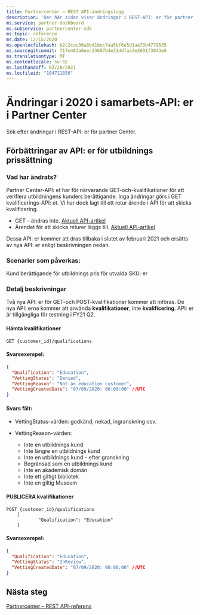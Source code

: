 ```yaml
---
title: Partnercenter – REST API-ändringslogg
description: 'Den här sidan visar ändringar i REST-API: er för partner Center'
ms.service: partner-dashboard
ms.subservice: partnercenter-sdk
ms.topic: reference
ms.date: 12/15/2020
ms.openlocfilehash: b2c2cac36a8bd1bec7aa5bf6e5d1aa73b4779535
ms.sourcegitcommit: 717e483a6eec23607b4e31ddfaa3e2691f3043e6
ms.translationtype: MT
ms.contentlocale: sv-SE
ms.lasthandoff: 03/20/2021
ms.locfileid: "104711856"
---
```

# <a name="december-2020-changes-to-partner-center-rest-apis"></a>Ändringar i 2020 i samarbets-API: er i Partner Center

Sök efter ändringar i REST-API: er för partner Center.

## <a name="enhancements-to-education-pricing-eligibility-apis"></a>Förbättringar av API: er för utbildnings prissättning



### <a name="what-has-changed"></a>Vad har ändrats?

Partner Center-API: et har för närvarande GET-och-kvalifikationer för att verifiera utbildningens kunders berättigande. Inga ändringar görs i GET kvalificerings-API: et. Vi har dock lagt till ett retur ärende i API för att skicka kvalificering.

- GET – ändras inte. [Aktuell API-artikel](./get-customer-qualification-synchronous.md)
- Ärendet för att skicka returer läggs till. [Aktuell API-artikel](./update-customer-qualification-synchronous.md)

Dessa API: er kommer att dras tillbaka i slutet av februari 2021 och ersätts av nya API: er enligt beskrivningen nedan.

### <a name="scenarios-impacted"></a>Scenarier som påverkas:

Kund berättigande för utbildnings pris för utvalda SKU: er

### <a name="detail-descriptions"></a>Detalj beskrivningar

Två nya API: er för GET-och POST-kvalifikationer kommer att införas. De nya API: erna kommer att använda **kvalifikationer**, inte **kvalificering**. API: er är tillgängliga för testning i FY21 Q2.

#### <a name="get-qualifications"></a>Hämta kvalifikationer

```http
GET {customer_id}/qualifications
```

#### <a name="response-example"></a>Svarsexempel:

```json
{
  "Qualification": "Education",
  "VettingStatus": "Denied",
  "VettingReason": "Not an education customer",
  "VettingCreatedDate": "07/09/2020: 00:00:00" //UTC
}
```

#### <a name="response-fields"></a>Svars fält: 

- VettingStatus-värden: godkänd, nekad, ingranskning osv.

- VettingReason-värden:
   - Inte en utbildnings kund
   - Inte längre en utbildnings kund
   - Inte en utbildnings kund – efter granskning
   - Begränsad som en utbildnings kund
   - Inte en akademisk domän
   - Inte ett giltigt bibliotek
   - Inte en giltig Museum
 
#### <a name="post-qualifications"></a>PUBLICERA kvalifikationer

```http
POST {customer_id}/qualifications
    [
            "Qualification": "Education"
    ]
```

#### <a name="response-example"></a>Svarsexempel:

```JSON
{
  "Qualification": "Education",
  "VettingStatus": "InReview",
  "VettingCreatedDate": "07/09/2020: 00:00:00" //UTC
}
```

## <a name="next-steps"></a>Nästa steg

[Partnercenter – REST API-referens](partner-center-rest-api-reference.md)